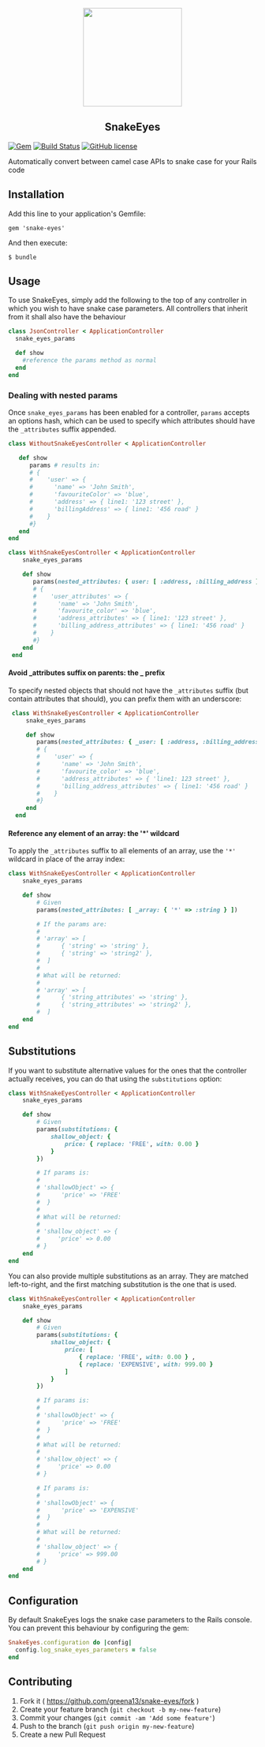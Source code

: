 <p align="center">
  <img src="https://svgshare.com/i/CS9.svg" width="200px" /><br/>
  <h2 align="center">SnakeEyes</h2>
</p>

[![Gem](https://img.shields.io/gem/dt/snake-eyes.svg)]()
[![Build Status](https://travis-ci.org/greena13/snake-eyes.svg)](https://travis-ci.org/greena13/snake-eyes)
[![GitHub license](https://img.shields.io/github/license/greena13/snake-eyes.svg)](https://github.com/greena13/snake-eyes/blob/master/LICENSE)

Automatically convert between camel case APIs to snake case for your Rails code

## Installation

Add this line to your application's Gemfile:

    gem 'snake-eyes'

And then execute:

    $ bundle

## Usage

To use SnakeEyes, simply add the following to the top of any controller in which you wish to have snake case parameters. All controllers that inherit from it shall also have the behaviour

```ruby
class JsonController < ApplicationController
  snake_eyes_params

  def show
    #reference the params method as normal
  end
end
```

### Dealing with nested params

Once `snake_eyes_params` has been enabled for a controller, `params` accepts an options hash, which can be used to specify which attributes should have the `_attributes` suffix appended.

 ```ruby
 class WithoutSnakeEyesController < ApplicationController

    def show
       params # results in:
       # {
       #    'user' => {
       #      'name' => 'John Smith',
       #      'favouriteColor' => 'blue',
       #      'address' => { line1: '123 street' },
       #      'billingAddress' => { line1: '456 road' }
       #    }
       #}
    end
 end

 class WithSnakeEyesController < ApplicationController
     snake_eyes_params

     def show
        params(nested_attributes: { user: [ :address, :billing_address ] }) # results in:
        # {
        #    'user_attributes' => {
        #      'name' => 'John Smith',
        #      'favourite_color' => 'blue',
        #      'address_attributes' => { line1: '123 street' },
        #      'billing_address_attributes' => { line1: '456 road' }
        #    }
        #}
     end
  end
 ```

#### Avoid _attributes suffix on parents: the _ prefix

To specify nested objects that should not have the `_attributes` suffix (but contain attributes that should), you can prefix them with an underscore:


```ruby
 class WithSnakeEyesController < ApplicationController
     snake_eyes_params

     def show
        params(nested_attributes: { _user: [ :address, :billing_address ] }) # results in:
        # {
        #    'user' => {
        #      'name' => 'John Smith',
        #      'favourite_color' => 'blue',
        #      'address_attributes' => { 'line1: 123 street' },
        #      'billing_address_attributes' => { line1: '456 road' }
        #    }
        #}
     end
  end
 ```

#### Reference any element of an array: the '*' wildcard

To apply the `_attributes` suffix to all elements of an array, use the `'*'` wildcard in place of the array index:

```ruby
class WithSnakeEyesController < ApplicationController
    snake_eyes_params

    def show
        # Given
        params(nested_attributes: [ _array: { '*' => :string } ])

        # If the params are:
        #
        # 'array' => [
        #      { 'string' => 'string' },
        #      { 'string' => 'string2' },
        #  ]
        #
        # What will be returned:
        #
        # 'array' => [
        #      { 'string_attributes' => 'string' },
        #      { 'string_attributes' => 'string2' },
        #  ]
    end
end
```

## Substitutions

If you want to substitute alternative values for the ones that the controller actually receives, you can do that using the `substitutions` option:

```ruby
class WithSnakeEyesController < ApplicationController
    snake_eyes_params

    def show
        # Given
        params(substitutions: {
            shallow_object: {
                price: { replace: 'FREE', with: 0.00 }
            }
        })

        # If params is:
        #
        # 'shallowObject' => {
        #      'price' => 'FREE'
        #  }
        #
        # What will be returned:
        #
        # 'shallow_object' => {
        #     'price' => 0.00
        # }
    end
end
```

You can also provide multiple substitutions as an array. They are matched left-to-right, and the first matching substitution is the one that is used.

```ruby
class WithSnakeEyesController < ApplicationController
    snake_eyes_params

    def show
        # Given
        params(substitutions: {
            shallow_object: {
                price: [
                    { replace: 'FREE', with: 0.00 } ,
                    { replace: 'EXPENSIVE', with: 999.00 }
                ]
            }
        })

        # If params is:
        #
        # 'shallowObject' => {
        #      'price' => 'FREE'
        #  }
        #
        # What will be returned:
        #
        # 'shallow_object' => {
        #     'price' => 0.00
        # }

        # If params is:
        #
        # 'shallowObject' => {
        #      'price' => 'EXPENSIVE'
        #  }
        #
        # What will be returned:
        #
        # 'shallow_object' => {
        #     'price' => 999.00
        # }
    end
end
```

## Configuration

By default SnakeEyes logs the snake case parameters to the Rails console. You can prevent this behaviour by configuring the gem:

```ruby
SnakeEyes.configuration do |config|
  config.log_snake_eyes_parameters = false
end
```

## Contributing

1. Fork it ( https://github.com/greena13/snake-eyes/fork )
2. Create your feature branch (`git checkout -b my-new-feature`)
3. Commit your changes (`git commit -am 'Add some feature'`)
4. Push to the branch (`git push origin my-new-feature`)
5. Create a new Pull Request
